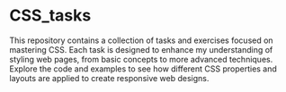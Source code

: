 # CSS_tasks
This repository contains a collection of tasks and exercises focused on mastering CSS. Each task is designed to enhance my understanding of styling web pages, from basic concepts to more advanced techniques. Explore the code and examples to see how different CSS properties and layouts are applied to create responsive  web designs.
